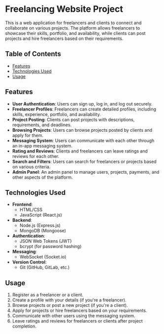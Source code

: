# Freelancing Website Project

This is a web application for freelancers and clients to connect and collaborate on various projects. The platform allows freelancers to showcase their skills, portfolio, and availability, while clients can post projects and hire freelancers based on their requirements.

## Table of Contents

- [Features](#features)
- [Technologies Used](#technologies-using)
- [Usage](#usage)

## Features

- **User Authentication**: Users can sign up, log in, and log out securely.
- **Freelancer Profiles**: Freelancers can create detailed profiles, including skills, experience, portfolio, and availability.
- **Project Posting**: Clients can post projects with descriptions, requirements, and deadlines.
- **Browsing Projects**: Users can browse projects posted by clients and apply for them.
- **Messaging System**: Users can communicate with each other through an in-app messaging system.
- **Rating and Reviews**: Clients and freelancers can leave ratings and reviews for each other.
- **Search and Filters**: Users can search for freelancers or projects based on various criteria.
- **Admin Panel**: An admin panel to manage users, projects, payments, and other aspects of the platform.

## Technologies Used

- **Frontend**:
  - HTML/CSS
  - JavaScript (React.js)
- **Backend**:
  - Node.js (Express.js)
  - MongoDB (Mongoose)
- **Authentication**:
  - JSON Web Tokens (JWT)
  - bcrypt (for password hashing)
- **Messaging**:
  - WebSocket (Socket.io)
- **Version Control**:
  - Git (GitHub, GitLab, etc.)

## Usage

1. Register as a freelancer or a client.
2. Create a profile with your details (if you're a freelancer).
3. Browse projects or post a new project (if you're a client).
4. Apply for projects or hire freelancers based on your requirements.
5. Communicate with other users using the messaging system.
6. Leave ratings and reviews for freelancers or clients after project completion.
